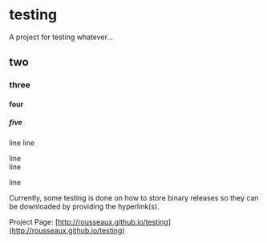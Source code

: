 # testing
A project for testing whatever...

## two

### three

#### four

##### five

line
line

line<br>
line<br>

line


Currently, some testing is done on how to store binary releases so they can<br>
be downloaded by providing the hyperlink(s).<br>

Project Page: [http://rousseaux.github.io/testing](http://rousseaux.github.io/testing)<br>
